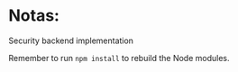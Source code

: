 # Notas:
Security backend implementation

Remember to run ``npm install`` to rebuild the Node modules.